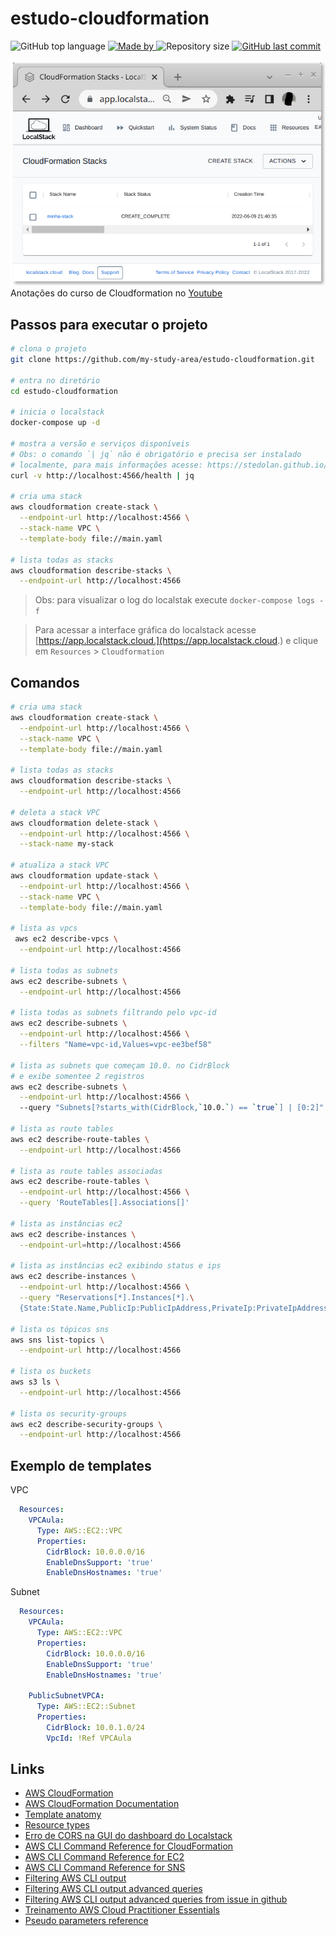 # estudo-cloudformation
<p>
    <img alt="GitHub top language" src="https://img.shields.io/github/languages/top/my-study-area/estudo-cloudformation">
    <a href="https://github.com/my-study-area">
        <img alt="Made by" src="https://img.shields.io/badge/made%20by-adriano%20avelino-gree">
    </a>
    <img alt="Repository size" src="https://img.shields.io/github/repo-size/my-study-area/estudo-cloudformation">
    <a href="https://github.com/my-study-area/estudo-cloudformation/commits/master">
    <img alt="GitHub last commit" src="https://img.shields.io/github/last-commit/my-study-area/estudo-cloudformation">
    </a>
</p>

![Print da interface gráfica do Localstack listando as staks criadas no Cloudformation](./print.png)
Anotações do curso de Cloudformation no [Youtube](https://www.youtube.com/playlist?list=PLt8D2V5latlHxsbYhKdDvi-zncorZn4Ey)

## Passos para executar o projeto
```bash
# clona o projeto
git clone https://github.com/my-study-area/estudo-cloudformation.git

# entra no diretório
cd estudo-cloudformation

# inicia o localstack
docker-compose up -d

# mostra a versão e serviços disponíveis
# Obs: o comando `| jq` não é obrigatório e precisa ser instalado
# localmente, para mais informações acesse: https://stedolan.github.io/jq/
curl -v http://localhost:4566/health | jq

# cria uma stack
aws cloudformation create-stack \
  --endpoint-url http://localhost:4566 \
  --stack-name VPC \
  --template-body file://main.yaml 

# lista todas as stacks
aws cloudformation describe-stacks \
  --endpoint-url http://localhost:4566
```
> Obs: para visualizar o log do localstak execute `docker-compose logs -f`

> Para acessar a interface gráfica do localstack acesse [https://app.localstack.cloud.](https://app.localstack.cloud.) e clique em `Resources` > `Cloudformation` 
## Comandos
```bash
# cria uma stack
aws cloudformation create-stack \
  --endpoint-url http://localhost:4566 \
  --stack-name VPC \
  --template-body file://main.yaml 

# lista todas as stacks
aws cloudformation describe-stacks \
  --endpoint-url http://localhost:4566

# deleta a stack VPC
aws cloudformation delete-stack \
  --endpoint-url http://localhost:4566 \
  --stack-name my-stack

# atualiza a stack VPC
aws cloudformation update-stack \
  --endpoint-url http://localhost:4566 \
  --stack-name VPC \
  --template-body file://main.yaml

# lista as vpcs
 aws ec2 describe-vpcs \
  --endpoint-url http://localhost:4566

# lista todas as subnets
aws ec2 describe-subnets \
  --endpoint-url http://localhost:4566

# lista todas as subnets filtrando pelo vpc-id
aws ec2 describe-subnets \
  --endpoint-url http://localhost:4566 \
  --filters "Name=vpc-id,Values=vpc-ee3bef58"

# lista as subnets que começam 10.0. no CidrBlock
# e exibe somentee 2 registros
aws ec2 describe-subnets \
  --endpoint-url http://localhost:4566 \ 
  --query "Subnets[?starts_with(CidrBlock,`10.0.`) == `true`] | [0:2]" | jq

# lista as route tables
aws ec2 describe-route-tables \
  --endpoint-url http://localhost:4566

# lista as route tables associadas
aws ec2 describe-route-tables \
  --endpoint-url http://localhost:4566 \
  --query 'RouteTables[].Associations[]'

# lista as instâncias ec2
aws ec2 describe-instances \
  --endpoint-url=http://localhost:4566 

# lista as instâncias ec2 exibindo status e ips
aws ec2 describe-instances \
  --endpoint-url http://localhost:4566 \
  --query "Reservations[*].Instances[*].\
  {State:State.Name,PublicIp:PublicIpAddress,PrivateIp:PrivateIpAddress}"

# lista os tópicos sns
aws sns list-topics \
  --endpoint-url http://localhost:4566

# lista os buckets 
aws s3 ls \
  --endpoint-url http://localhost:4566

# lista os security-groups
aws ec2 describe-security-groups \
  --endpoint-url http://localhost:4566 
```
## Exemplo de templates
VPC
```yaml
  Resources:
    VPCAula:
      Type: AWS::EC2::VPC
      Properties:
        CidrBlock: 10.0.0.0/16
        EnableDnsSupport: 'true'
        EnableDnsHostnames: 'true'
```

Subnet
```yaml
  Resources:
    VPCAula:
      Type: AWS::EC2::VPC
      Properties:
        CidrBlock: 10.0.0.0/16
        EnableDnsSupport: 'true'
        EnableDnsHostnames: 'true'

    PublicSubnetVPCA:
      Type: AWS::EC2::Subnet
      Properties:
        CidrBlock: 10.0.1.0/24
        VpcId: !Ref VPCAula
```
## Links
- [AWS CloudFormation](https://aws.amazon.com/pt/cloudformation/)
- [AWS CloudFormation Documentation](https://docs.aws.amazon.com/cloudformation/index.html)
- [Template anatomy](https://docs.aws.amazon.com/AWSCloudFormation/latest/UserGuide/template-anatomy.html)
- [Resource types](https://docs.aws.amazon.com/AWSCloudFormation/latest/UserGuide/aws-template-resource-type-ref.html)
- [Erro de CORS na GUI do dashboard do Localstack](https://pt.stackoverflow.com/questions/523577/erro-de-cors-no-commandeer-com-localstack)
- [AWS CLI Command Reference for CloudFormation](https://docs.aws.amazon.com/cli/latest/reference/cloudformation/index.html)
- [AWS CLI Command Reference for EC2](https://docs.aws.amazon.com/cli/latest/reference/ec2/index.html#cli-aws-ec2)
- [AWS CLI Command Reference for SNS](https://docs.aws.amazon.com/cli/latest/reference/sns/index.html)
- [Filtering AWS CLI output](https://docs.aws.amazon.com/cli/latest/userguide/cli-usage-filter.html)
- [Filtering AWS CLI output advanced queries](https://docs.aws.amazon.com/cli/latest/userguide/cli-usage-filter.html#cli-usage-filter-client-side-advanced)
- [Filtering AWS CLI output advanced queries from issue in github](https://github.com/aws/aws-cli/issues/2206#issuecomment-250535857)
- [Treinamento AWS Cloud Practitioner Essentials](https://explore.skillbuilder.aws/learn/course/external/view/elearning/134/aws-cloud-practitioner-essentials?dt=tile&tile=fdt)
- [Pseudo parameters reference](https://docs.aws.amazon.com/AWSCloudFormation/latest/UserGuide/pseudo-parameter-reference.html)
